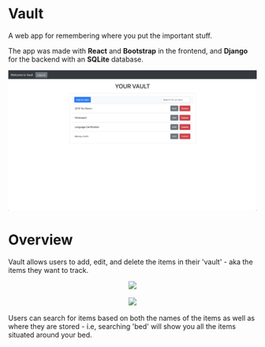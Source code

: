 # Vault

A web app for remembering where you put the important stuff.

The app was made with **React** and **Bootstrap** in the frontend, and **Django** for the backend with an **SQLite** database. 

![Image of Vault](https://github.com/nikolamarunic/images/blob/master/vault./vault_splash.png)

# Overview
Vault allows users to add, edit, and delete the items in their 'vault' - aka the items they want to track.

<p align="center">
  <img src = https://media.giphy.com/media/igmUouDNw6ooP6RZ3A/giphy.gif>
</p>

<p align="center">
  <img src = https://media.giphy.com/media/dUO3ak4fUsfoG3EYBN/giphy.gif>
</p>

Users can search for items based on both the names of the items as well as where they are stored - i.e, searching 'bed' will show you all the items situated around your bed.


